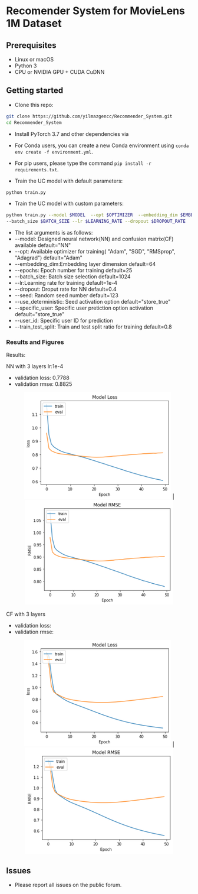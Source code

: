# Recomender System for MovieLens 1M Dataset

## Prerequisites
- Linux or macOS
- Python 3
- CPU or NVIDIA GPU + CUDA CuDNN 

## Getting started

- Clone this repo:
```bash
git clone https://github.com/yilmazgencc/Recommender_System.git
cd Recommender_System
```

- Install PyTorch 3.7 and other dependencies via

- For Conda users,  you can create a new Conda environment using `conda env create -f environment.yml`.

- For pip users, please type the command `pip install -r requirements.txt`.

- Train the UC model with default parameters:

```bash
python train.py
```
- Train the UC model with custom parameters:
```bash
python train.py --model $MODEL  --opt $OPTIMIZER  --embedding_dim $EMBEDDING_DIMENSION --epochs $EPOCH_NUMBER 
--batch_size $BATCH_SIZE --lr $LEARNING_RATE --dropout $DROPOUT_RATE
```
- The list arguments is as follows:
- --model: Designed neural network(NN) and confusion matrix(CF) available default="NN"
- --opt: Available optimizer for training( "Adam", "SGD", "RMSprop", "Adagrad") default="Adam"
- --embedding_dim:Embedding layer dimension default=64
- --epochs: Epoch number for training default=25
- --batch_size: Batch size selection default=1024
- --lr:Learning rate for training  default=1e-4
- --dropout: Droput rate for NN default=0.4
- --seed: Random seed number  default=123
- --use_deterministic: Seed activation option default="store_true"
- --specific_user: Specific user pretiction option activation  default="store_true"
- --user_id: Specific user ID for prediction
- --train_test_split: Train and test split ratio for training default=0.8

### Results and Figures

Results:

NN with 3 layers lr:1e-4
- validation loss: 0.7788
- validation rmse: 0.8825

<p align="center">
 <img src="imgs/NN_loss.png" width="400px"/> | <img src="imgs/NN_rmse.png" width="400px"/>
</p>

CF with 3 layers
- validation loss: 
- validation rmse:


<p align="center">
 <img src="imgs/CF_loss.png" width="400px"/> | <img src="imgs/CF_rmse.png" width="400px"/>
</p>

## Issues

- Please report all issues on the public forum.
